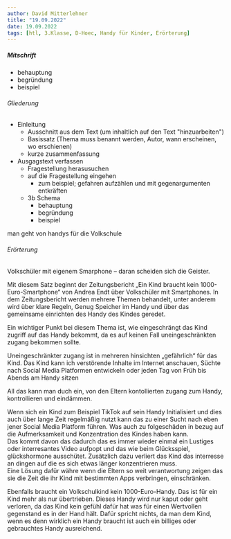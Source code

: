 ```yaml
---
author: David Mitterlehner
title: "19.09.2022"
date: 19.09.2022
tags: [htl, 3.Klasse, D-Hoec, Handy für Kinder, Erörterung]
---
```


##### Mitschrift
- behauptung
- begründung
- beispiel

###### Gliederung
- Einleitung
	- Ausschnitt aus dem Text (um inhaltlich auf den Text "hinzuarbeiten")
	- Basissatz (Thema muss benannt werden, Autor, wann erscheinen, wo erschienen)
	- kurze zusammenfassung
- Ausgagstext verfassen
	- Fragestellung herasusuchen
	- auf die Fragestellung eingehen
		- zum beispiel; gefahren aufzählen und mit gegenargumenten entkräften
	- 3b Schema
		- behauptung
		- begründung
		- beispiel


man geht von handys für die Volkschule


###### Erörterung

Volkschüler mit eigenem Smarphone – daran scheiden sich die Geister. 

Mit diesem Satz beginnt der Zeitungsbericht „Ein Kind braucht kein 1000-Euro-Smartphone“ von Andrea Endt über Volkschüler mit Smartphones. In dem Zeitungsbericht werden mehrere Themen behandelt, unter anderem wird über klare Regeln, Genug Speicher im Handy und über das gemeinsame einrichten des Handy des Kindes geredet.

Ein wichtiger Punkt bei diesem Thema ist, wie eingeschrängt das Kind zugriff auf das Handy bekommt, da es auf keinen Fall uneingeschränkten zugang bekommen sollte. 

Uneingeschränkter zugang ist in mehreren hinsichten „gefährlich“ für das Kind. Das Kind kann ich verstörende Inhalte im Internet anschauen, Süchte nach Social Media Platformen entwickeln oder jeden Tag von Früh bis Abends am Handy sitzen 

All das kann man duch ein, von den Eltern kontollierten zugang zum Handy, kontrollieren und eindämmen.

Wenn sich ein Kind zum Beispiel TikTok auf sein Handy Initialisiert und dies auch über lange Zeit regelmäßig nutzt kann das zu einer Sucht nach eben jener Social Media Platform führen. Was auch zu folgeschäden in bezug auf die Aufmerksamkeit und Konzentration des Kindes haben kann.  
Das kommt davon das dadurch das es immer wieder einmal ein Lustiges oder interresantes Video aufpopt und das wie beim Glücksspiel, glückshormone ausschütet. Zusätzlich dazu verliert das Kind das interresse an dingen auf die es sich etwas länger konzentrieren muss.  
Eine Lösung dafür währe wenn die Eltern so weit verantwortung zeigen das sie die Zeit die ihr Kind mit bestimmten Apps verbringen, einschränken.

Ebenfalls braucht ein Volkschulkind kein 1000-Euro-Handy. Das ist für ein Kind mehr als nur übertrieben. Dieses Handy wird nur kaput oder geht verloren, da das Kind kein gefühl dafür hat was für einen Wertvollen gegenstand es in der Hand hält. Dafür spricht nichts, da man dem Kind, wenn es denn wirklich ein Handy braucht ist auch ein billiges oder gebrauchtes Handy ausreichend.
